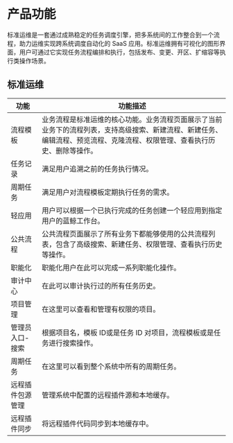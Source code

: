 # 产品功能

标准运维是一套通过成熟稳定的任务调度引擎，把多系统间的工作整合到一个流程，助力运维实现跨系统调度自动化的 SaaS 应用。标准运维拥有可视化的图形界面，用户可通过它实现任务流程编排和执行，包括发布、变更、开区、扩缩容等执行类操作场景。

## 标准运维

| 功能 | 功能描述 |
| --- | ------- |
| 流程模板 | 业务流程是标准运维的核心功能。业务流程页面展示了当前业务下的流程列表，支持高级搜索、新建流程、新建任务、编辑流程、预览流程、克隆流程、权限管理、查看执行历史、删除等操作。 |
| 任务记录 | 满足用户追溯之前的任务执行情况。 |
| 周期任务 | 满足用户对流程模板定期执行任务的需求。 |
| 轻应用 | 用户可以根据一个已执行完成的任务创建一个轻应用到指定用户的蓝鲸工作台。 |
| 公共流程 | 公共流程页面展示了所有业务下都能够使用的公共流程列表，包含了高级搜索、新建任务、权限管理、查看执行历史等操作。 |
| 职能化 | 职能化用户在此可以完成一系列职能化操作。 |
| 审计中心 | 在此可以审计执行过的所有任务历史。 |
| 项目管理 | 在这里可以查看和管理有权限的项目。 |
| 管理员入口-搜索 | 根据项目名，模板 ID或是任务 ID 对项目，流程模板或是任务进行搜索操作。 |
| 周期任务 | 在这里可以看到整个系统中所有的周期任务。 |
| 远程插件包源管理 | 管理系统中配置的远程插件源和本地缓存。 |
| 远程插件同步 | 将远程插件代码同步到本地缓存中。 |

